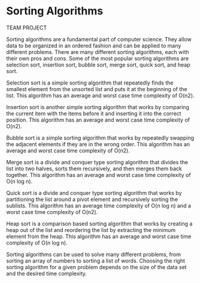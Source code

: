 # Sorting Algorithms

TEAM PROJECT

Sorting algorithms are a fundamental part of computer science. They allow data to be organized in an ordered fashion and can be applied to many different problems. There are many different sorting algorithms, each with their own pros and cons. Some of the most popular sorting algorithms are selection sort, insertion sort, bubble sort, merge sort, quick sort, and heap sort.



Selection sort is a simple sorting algorithm that repeatedly finds the smallest element from the unsorted list and puts it at the beginning of the list. This algorithm has an average and worst case time complexity of O(n2).



Insertion sort is another simple sorting algorithm that works by comparing the current item with the items before it and inserting it into the correct position. This algorithm has an average and worst case time complexity of O(n2).



Bubble sort is a simple sorting algorithm that works by repeatedly swapping the adjacent elements if they are in the wrong order. This algorithm has an average and worst case time complexity of O(n2).



Merge sort is a divide and conquer type sorting algorithm that divides the list into two halves, sorts them recursively, and then merges them back together. This algorithm has an average and worst case time complexity of O(n log n).



Quick sort is a divide and conquer type sorting algorithm that works by partitioning the list around a pivot element and recursively sorting the sublists. This algorithm has an average time complexity of O(n log n) and a worst case time complexity of O(n2).



Heap sort is a comparison based sorting algorithm that works by creating a heap out of the list and reordering the list by extracting the minimum element from the heap. This algorithm has an average and worst case time complexity of O(n log n).



Sorting algorithms can be used to solve many different problems, from sorting an array of numbers to sorting a list of words. Choosing the right sorting algorithm for a given problem depends on the size of the data set and the desired time complexity.
